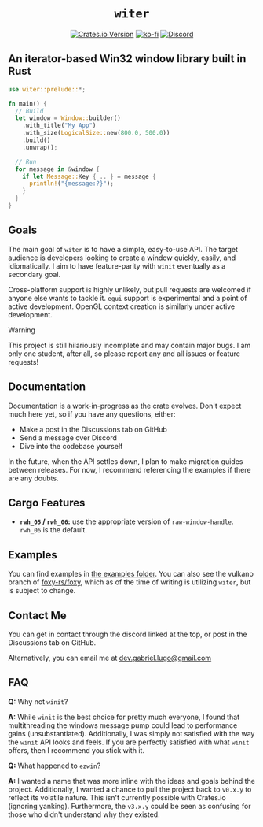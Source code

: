 # <div align="center">`witer`</div> 

[<div align="center">![Crates.io Version](https://img.shields.io/crates/v/witer)](https://crates.io/crates/witer)
[![ko-fi](https://ko-fi.com/img/githubbutton_sm.svg)](https://ko-fi.com/R6R8PGIU6)
[![Discord](https://img.shields.io/discord/1215348294105169940?logo=discord&label=discord&color=5865F2)</div>](https://discord.gg/KEtfte9xWZ)

## An iterator-based Win32 window library built in Rust

```rust
use witer::prelude::*;

fn main() {
  // Build
  let window = Window::builder()
    .with_title("My App")
    .with_size(LogicalSize::new(800.0, 500.0))
    .build()
    .unwrap();

  // Run
  for message in &window {
    if let Message::Key { .. } = message {
      println!("{message:?}");
    }
  }
}
```

## Goals

The main goal of `witer` is to have a simple, easy-to-use API. The target audience is developers looking to create
a window quickly, easily, and idiomatically. I aim to have feature-parity with `winit` eventually as a secondary goal.

Cross-platform support is highly unlikely, but pull requests are welcomed if anyone else wants to tackle it.
`egui` support is experimental and a point of active development. OpenGL context creation is similarly under active development.

> [!WARNING]
> This project is still hilariously incomplete and may contain major bugs. I am only one student, after all, so please report any and all issues or feature requests!

## Documentation

Documentation is a work-in-progress as the crate evolves. Don't expect much here yet, so if you have any
questions, either:

* Make a post in the Discussions tab on GitHub
* Send a message over Discord
* Dive into the codebase yourself

In the future, when the API settles down, I plan to make migration guides between releases. For now, I recommend
referencing the examples if there are any doubts.

## Cargo Features

* **`rwh_05` / `rwh_06`:** use the appropriate version of `raw-window-handle`. `rwh_06` is the default.

## Examples

You can find examples in [the examples folder](examples). You can also see the vulkano branch of
[foxy-rs/foxy](https://github.com/foxy-rs/foxy/tree/vulkano), which as of the time of writing is utilizing `witer`, but
is subject to change.

## Contact Me

You can get in contact through the discord linked at the top, or post in the Discussions tab on GitHub.

Alternatively, you can email me at <dev.gabriel.lugo@gmail.com>

## FAQ

**Q:** Why not `winit`?

**A:** While `winit` is the best choice for pretty much everyone, I found that multithreading the windows message pump
could lead to performance gains (unsubstantiated). Additionally, I was simply not satisfied with the way the `winit` API
looks and feels. If you are perfectly satisfied with what `winit` offers, then I recommend you stick with it.

**Q:** What happened to `ezwin`?

**A:** I wanted a name that was more inline with the ideas and goals behind the project. Additionally, I wanted a chance
to pull the project back to `v0.x.y` to reflect its volatile nature. This isn't currently possible with Crates.io (ignoring
yanking). Furthermore, the `v3.x.y` could be seen as confusing for those who didn't understand why they existed.
